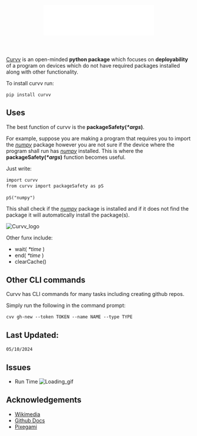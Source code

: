 <h1 align="center">
<img src="library/Curvv..svg" width="300">
</h1><br>

[Curvv](https://pypi.org/project/curvv/) is an open-minded **python package** which focuses on **deployability** of a program on devices which do not have required packages installed along with other functionality.

To install curvv run:
```
pip install curvv
```

## Uses

The best function of curvv is the **packageSafety(_\*args_)**.

For example, suppose you are making a program that requires you to import the [*numpy*](https://pypi.org/project/numpy/) package however you are not sure if the device where the program shall run has [*numpy*](https://pypi.org/project/numpy/)
installed. This is where the **packageSafety(_\*args_)** function becomes useful. 

Just write:
```
import curvv
from curvv import packageSafety as pS

pS("numpy")
```
This shall check if the [*numpy*](https://pypi.org/project/numpy/) package is installed and if it does not find the package it will automatically install the package(s).

![Curvv_logo](https://upload.wikimedia.org/wikipedia/commons/7/70/Docker_logo.png)


Other funx include:
- wait( *\*time* )
- end( *\*time* )
- clearCache()

## Other CLI commands

Curvv has CLI commands for many tasks including creating github repos. 

Simply run the following in the command prompt:
```
cvv gh-new --token TOKEN --name NAME --type TYPE
```

## Last Updated:
```
05/10/2024
```

## Issues
- Run Time
  ![Loading_gif](https://upload.wikimedia.org/wikipedia/commons/a/a5/Barralgoogog.gif)

## Acknowledgements
- [Wikimedia](https://commons.wikimedia.org/wiki/Main_Page)
- [Github Docs](https://docs.github.com/en/get-started/writing-on-github/getting-started-with-writing-and-formatting-on-github/basic-writing-and-formatting-syntax)
- [Pixegami](https://www.youtube.com/watch?v=Kz6IlDCyOUY)